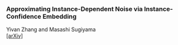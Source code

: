### Approximating Instance-Dependent Noise via Instance-Confidence Embedding

Yivan Zhang and Masashi Sugiyama  
[[arXiv]](https://arxiv.org/abs/2103.13569)
